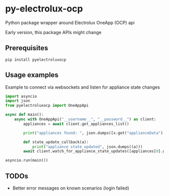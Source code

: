 # py-electrolux-ocp

Python package wrapper around Electrolux OneApp (OCP) api

Early version, this package APIs might change

## Prerequisites

```
pip install pyelectroluxocp
```

## Usage examples

Example to connect via websockets and listen for appliance state changes
```py
import asyncio
import json
from pyelectroluxocp import OneAppApi

async def main():
    async with OneAppApi("__username__", "__password__") as client:
        appliances = await client.get_appliances_list()

        print("appliances found: ", json.dumps([x.get("applianceData").get("applianceName")+" "+x.get("applianceId") for x in appliances]))

        def state_update_callback(a):
            print("appliance state updated", json.dumps((a)))
        await client.watch_for_appliance_state_updates([appliances[0].get("applianceId")], state_update_callback)

asyncio.run(main())
```

## TODOs

- Better error messages on known scenarios (login failed)

